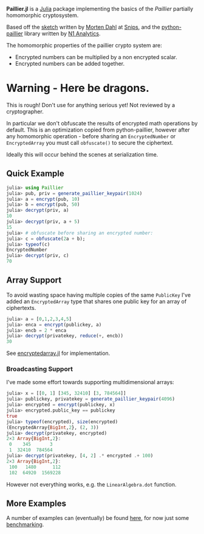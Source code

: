 **Paillier.jl** is a [Julia](http://julialang.org/) package implementing the basics of the *Paillier* 
partially homomorphic cryptosystem.

Based off the [sketch](https://github.com/snipsco/paillier-libraries-benchmarks/tree/master/julia-sketch) 
written by [Morten Dahl](https://github.com/mortendahl) at [Snips](https://snips.ai), and the 
[python-paillier](https://github.com/n1analytics/python-paillier) library written by 
[N1 Analytics](https://www.n1analytics.com).

The homomorphic properties of the paillier crypto system are:

* Encrypted numbers can be multiplied by a non encrypted scalar.
* Encrypted numbers can be added together.

# Warning - Here be dragons.

This is rough! Don't use for anything serious yet! Not reviewed by a cryptographer.

In particular we don't obfuscate the results of encrypted math operations by default. This is an 
optimization copied from python-paillier, however after any homomorphic operation - before sharing
an `EncryptedNumber` or `EncryptedArray` you must call `obfuscate()` to secure the ciphertext. 

Ideally this will occur behind the scenes at serialization time.

## Quick Example

```julia
julia> using Paillier
julia> pub, priv = generate_paillier_keypair(1024)
julia> a = encrypt(pub, 10)
julia> b = encrypt(pub, 50)
julia> decrypt(priv, a)
10
julia> decrypt(priv, a + 5)
15
julia> # obfuscate before sharing an encrypted number:
julia> c = obfuscate(2a + b);
julia> typeof(c)
EncryptedNumber
julia> decrypt(priv, c)
70
```

## Array Support

To avoid wasting space having multiple copies of the same `PublicKey` I've added an 
`EncryptedArray` type that shares one public key for an array of ciphertexts.

```julia
julia> a = [0,1,2,3,4,5]
julia> enca = encrypt(publickey, a)
julia> encb = 2 * enca
julia> decrypt(privatekey, reduce(+, encb))
30
```

See [encryptedarray.jl](./src/encryptedarray.jl) for implementation.

### Broadcasting Support

I've made some effort towards supporting multidimensional arrays:

```julia
julia> x = [[0, 1] [345, 32410] [3, 784564]]
julia> publickey, privatekey = generate_paillier_keypair(4096)
julia> encrypted = encrypt(publickey, x)
julia> encrypted.public_key == publickey
true
julia> typeof(encrypted), size(encrypted)
(EncryptedArray{BigInt,2}, (2, 3))
julia> decrypt(privatekey, encrypted)
2×3 Array{BigInt,2}:
 0    345       3
 1  32410  784564
julia> decrypt(privatekey, [4, 2] .* encrypted .+ 100)
2×3 Array{BigInt,2}:
 100   1480      112
 102  64920  1569228
```

However not everything works, e.g. the `LinearAlgebra.dot` function.

## More Examples

A number of examples can (eventually) be found [here](./examples), for now just some 
[benchmarking](http://nbviewer.ipython.org/github/hardbyte/Paillier.jl/blob/master/examples/benchmarking.ipynb).
